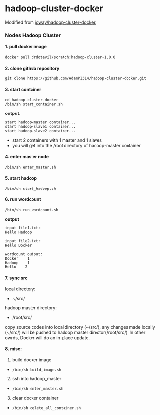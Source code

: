 # hadoop-cluster-docker
Modified from [joway/hadoop-cluster-docker.](https://github.com/joway/hadoop-cluster-docker)

### Nodes Hadoop Cluster

#### 1. pull docker image

```
docker pull drdotevil/scratch:hadoop-cluster-1.0.0
```

#### 2. clone github repository

```
git clone https://github.com/AdamPI314/hadoop-cluster-docker.git
```

#### 3. start container

```
cd hadoop-cluster-docker
/bin/sh start_container.sh
```

**output:**

```
start hadoop-master container...
start hadoop-slave1 container...
start hadoop-slave2 container...
```
- start 2 containers with 1 master and 1 slaves
- you will get into the /root directory of hadoop-master container

#### 4. enter master node

```
/bin/sh enter_master.sh
```

#### 5. start hadoop

```
/bin/sh start_hadoop.sh
```

#### 6. run wordcount

```
/bin/sh run_wordcount.sh
```

**output**

```
input file1.txt:
Hello Hadoop

input file2.txt:
Hello Docker

wordcount output:
Docker    1
Hadoop    1
Hello    2
```

#### 7. sync src

local directory:  
* \~/src/

hadoop master directory:  
* /root/src/

copy source codes into local directory (\~/src/), any changes made locally (\~/src/) will be pushed to hadoop master director(/root/src/). In other owrds, Docker will do an in-place update.

#### 8. misc:
1. build docker image  
* `/bin/sh build_image.sh`
2. ssh into hadoop_master   
* `/bin/sh enter_master.sh`
3. clear docker container  
* `/bin/sh delete_all_container.sh`
